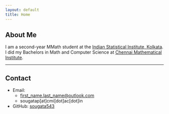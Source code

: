 ```yaml
---
layout: default
title: Home
---
```


## About Me

I am a second-year MMath student at the [Indian Statistical Institute, Kolkata](https://www.isical.ac.in/).  
I did my Bachelors in Math and Computer Science at [Chennai Mathematical Institute](https://www.cmi.ac.in/).

<!--Test:

Inline: $E = mc^2$ and $\int_0^1 x^2\,dx = \frac13$.

Display:
$$
\sum_{n=1}^\infty \frac{1}{n^2} = \frac{\pi^2}{6}
$$

Inline code in JuliaMono: `x^2 + y^2 = something I dont care`
-->
---

## Contact

- Email:
    - first_name.last_name@outlook.com 
    - sougatap[at]cmi[dot]ac[dot]in  
- GitHub: [sougata543](https://github.com/sougata543)


